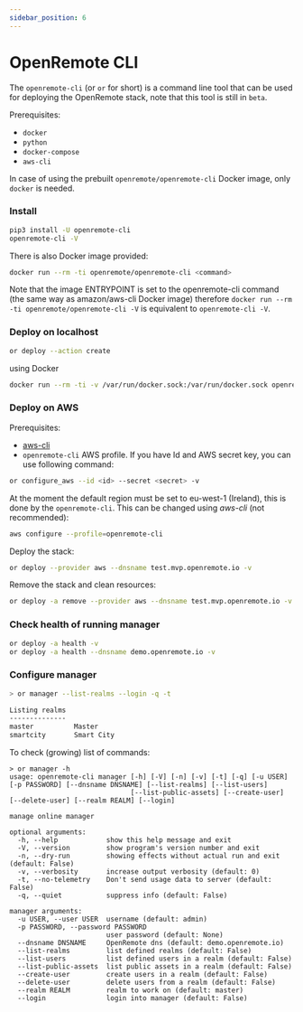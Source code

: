 ```yaml
---
sidebar_position: 6
---
```


# OpenRemote CLI

The `openremote-cli` (or `or` for short) is a command line tool that can be used for deploying the OpenRemote stack, note that this tool is still in `beta`.

Prerequisites: 

- `docker`
- `python`
- `docker-compose`
- `aws-cli`

In case of using the prebuilt `openremote/openremote-cli` Docker image, only `docker` is needed.

### Install
```bash
pip3 install -U openremote-cli
openremote-cli -V
```

There is also Docker image provided:

```bash
docker run --rm -ti openremote/openremote-cli <command>
```

Note that the image ENTRYPOINT is set to the openremote-cli command (the same way as amazon/aws-cli Docker image) therefore `docker run --rm -ti openremote/openremote-cli -V` is equivalent to `openremote-cli -V`.

### Deploy on localhost

```bash
or deploy --action create
```
using Docker
```bash
docker run --rm -ti -v /var/run/docker.sock:/var/run/docker.sock openremote/openremote-cli deploy
```
### Deploy on AWS

Prerequisites:

  - [aws-cli](https://docs.aws.amazon.com/cli/latest/userguide/install-cliv2.html)
  - `openremote-cli` AWS profile. If you have Id and AWS secret key, you can use following command:
  ```bash
  or configure_aws --id <id> --secret <secret> -v
  ```
  At the moment the default region must be set to eu-west-1 (Ireland), this is done by the `openremote-cli`. This can be changed using *aws-cli* (not recommended):
  ```bash
  aws configure --profile=openremote-cli
  ```

Deploy the stack:
```bash
or deploy --provider aws --dnsname test.mvp.openremote.io -v
```
Remove the stack and clean resources:
```bash
or deploy -a remove --provider aws --dnsname test.mvp.openremote.io -v
```

### Check health of running manager

```bash
or deploy -a health -v
or deploy -a health --dnsname demo.openremote.io -v
```

### Configure manager

```bash
> or manager --list-realms --login -q -t

Listing realms
--------------
master          Master
smartcity       Smart City
```
To check (growing) list of commands:
```
> or manager -h
usage: openremote-cli manager [-h] [-V] [-n] [-v] [-t] [-q] [-u USER] [-p PASSWORD] [--dnsname DNSNAME] [--list-realms] [--list-users]
                              [--list-public-assets] [--create-user] [--delete-user] [--realm REALM] [--login]

manage online manager

optional arguments:
  -h, --help            show this help message and exit
  -V, --version         show program's version number and exit
  -n, --dry-run         showing effects without actual run and exit (default: False)
  -v, --verbosity       increase output verbosity (default: 0)
  -t, --no-telemetry    Don't send usage data to server (default: False)
  -q, --quiet           suppress info (default: False)

manager arguments:
  -u USER, --user USER  username (default: admin)
  -p PASSWORD, --password PASSWORD
                        user password (default: None)
  --dnsname DNSNAME     OpenRemote dns (default: demo.openremote.io)
  --list-realms         list defined realms (default: False)
  --list-users          list defined users in a realm (default: False)
  --list-public-assets  list public assets in a realm (default: False)
  --create-user         create users in a realm (default: False)
  --delete-user         delete users from a realm (default: False)
  --realm REALM         realm to work on (default: master)
  --login               login into manager (default: False)
```
